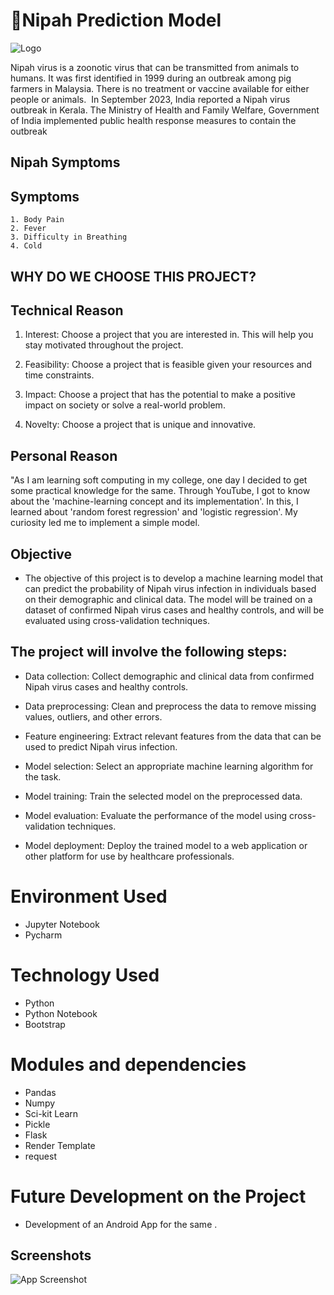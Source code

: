
# 🦠Nipah Prediction Model

![Logo](https://1.bp.blogspot.com/-17UYemwApws/XmqhI6q9TlI/AAAAAAAAbZ4/-_3bgtqFMfwxGYeI4rJsUggqTCPUashJwCLcBGAsYHQ/s1600/Structure%2Bof%2Ba%2BHenipavirus.jpg)

Nipah virus is a zoonotic virus that can be transmitted from animals to humans. It was first identified in 1999 during an outbreak among pig farmers in Malaysia. There is no treatment or vaccine available for either people or animals. 
In September 2023, India reported a Nipah virus outbreak in Kerala. The Ministry of Health and Family Welfare, Government of India implemented public health response measures to contain the outbreak




## Nipah Symptoms





## Symptoms

    1. Body Pain
    2. Fever
    3. Difficulty in Breathing
    4. Cold
## WHY DO WE CHOOSE THIS PROJECT?

##  Technical Reason

1. Interest: Choose a project that you are interested in. This will help you stay motivated throughout the project.

2. Feasibility: Choose a project that is feasible given your resources and time constraints.

3. Impact: Choose a project that has the potential to make a positive impact on society or solve a real-world problem.

4. Novelty: Choose a project that is unique and innovative.

##  Personal Reason

"As I am learning soft computing in my college, one day I decided to get some practical knowledge for the same. Through YouTube, I got to know about the 'machine-learning concept and its implementation'. In this, I learned about 'random forest regression' and 'logistic regression'. My curiosity led me to implement a simple model.
## Objective

 - The objective of this project is to develop a machine learning model that can predict the probability of Nipah virus infection in individuals based on their demographic and clinical data. The model will be trained on a dataset of confirmed Nipah virus cases and healthy controls, and will be evaluated using cross-validation techniques.



## The project will involve the following steps:

- Data collection: Collect demographic and clinical data from confirmed Nipah virus cases and healthy controls.

- Data preprocessing: Clean and preprocess the data to remove missing values, outliers, and other errors.

- Feature engineering: Extract relevant features from the data that can be used to predict Nipah virus infection.

- Model selection: Select an appropriate machine learning algorithm for the task.

- Model training: Train the selected model on the preprocessed data.

- Model evaluation: Evaluate the performance of the model using cross-validation techniques.

- Model deployment: Deploy the trained model to a web application or other platform for use by healthcare professionals.





# Environment Used

+ Jupyter Notebook
+ Pycharm

# Technology Used

+ Python
+ Python Notebook
+ Bootstrap

# Modules and dependencies

+ Pandas
+ Numpy
+ Sci-kit Learn
+ Pickle
+ Flask
+ Render Template
+ request

# Future Development on the Project

- Development of an Android App for the same .








## Screenshots

![App Screenshot](https://via.placeholder.com/468x300?text=App+Screenshot+Here)

